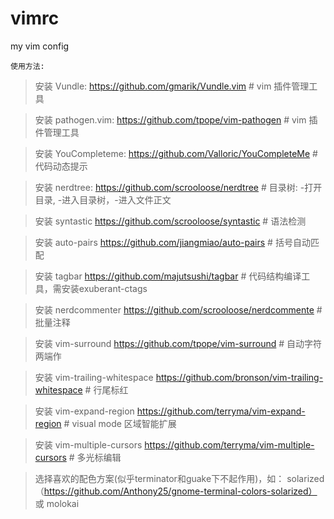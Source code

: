 vimrc
=====

my vim config

``````
使用方法:
``````
> 安装 Vundle: https://github.com/gmarik/Vundle.vim                   # vim 插件管理工具

> 安装 pathogen.vim: https://github.com/tpope/vim-pathogen            # vim 插件管理工具

> 安装 YouCompleteme: https://github.com/Valloric/YouCompleteMe       # 代码动态提示

> 安装 nerdtree: https://github.com/scrooloose/nerdtree               # 目录树: <C-n>-打开目录, <C-w-h>-进入目录树，<C-w-l>-进入文件正文

> 安装 syntastic https://github.com/scrooloose/syntastic              # 语法检测

> 安装 auto-pairs https://github.com/jiangmiao/auto-pairs             # 括号自动匹配

> 安装 tagbar https://github.com/majutsushi/tagbar                    # 代码结构编译工具，需安装exuberant-ctags

> 安装 nerdcommenter https://github.com/scrooloose/nerdcommente       # 批量注释

> 安装 vim-surround https://github.com/tpope/vim-surround             # 自动字符两端作

> 安装 vim-trailing-whitespace https://github.com/bronson/vim-trailing-whitespace # 行尾标红

> 安装 vim-expand-region https://github.com/terryma/vim-expand-region # visual mode 区域智能扩展

> 安装 vim-multiple-cursors https://github.com/terryma/vim-multiple-cursors # 多光标编辑

> 选择喜欢的配色方案(似乎terminator和guake下不起作用)，如： solarized（https://github.com/Anthony25/gnome-terminal-colors-solarized） 或 molokai
``````
